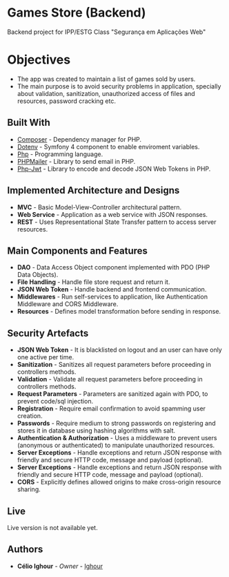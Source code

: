 # Games Store (Backend)

Backend project for IPP/ESTG Class "Segurança em Aplicações Web"

# Objectives

* The app was created to maintain a list of games sold by users.
* The main purpose is to avoid security problems in application, specially about validation, sanitization, unauthorized access of files and resources, password cracking etc.

## Built With

* [Composer](https://getcomposer.org/) - Dependency manager for PHP.
* [Dotenv](https://symfony.com/doc/current/components/dotenv.html) - Symfony 4 component to enable enviroment variables.
* [Php](http://php.net/) - Programming language.
* [PHPMailer](https://github.com/PHPMailer/PHPMailer) - Library to send email in PHP.
* [Php-Jwt](https://github.com/firebase/php-jwt) - Library to encode and decode JSON Web Tokens in PHP.

## Implemented Architecture and Designs

* **MVC** - Basic Model-View-Controller architectural pattern.
* **Web Service** - Application as a web service with JSON responses.
* **REST** - Uses Representational State Transfer pattern to access server resources.

## Main Components and Features

* **DAO** - Data Access Object component implemented with PDO (PHP Data Objects).
* **File Handling** - Handle file store request and return it.
* **JSON Web Token** - Handle backend and frontend communication.
* **Middlewares** - Run self-services to application, like Authentication Middleware and CORS Middleware.
* **Resources** - Defines model transformation before sending in response.

## Security Artefacts

* **JSON Web Token** - It is blacklisted on logout and an user can have only one active per time.
* **Sanitization** - Sanitizes all request parameters before proceeding in controllers methods.
* **Validation** - Validate all request parameters before proceeding in controllers methods.
* **Request Parameters** - Parameters are sanitized again with PDO, to prevent code/sql injection.
* **Registration** - Require email confirmation to avoid spamming user creation.
* **Passwords** - Require medium to strong passwords on registering and stores it in database using hashing algorithms with salt.
* **Authentication & Authorization** - Uses a middleware to prevent users (anonymous or authenticated) to manipulate unauthorized resources.
* **Server Exceptions** - Handle exceptions and return JSON response with friendly and secure HTTP code, message and payload (optional).
* **Server Exceptions** - Handle exceptions and return JSON response with friendly and secure HTTP code, message and payload (optional).
* **CORS** - Explicitly defines allowed origins to make cross-origin resource sharing.

## Live

Live version is not available yet.

## Authors

* **Célio Ighour** - *Owner* - [Ighour](https://github.com/ighour)